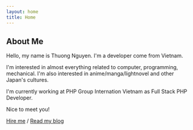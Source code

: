 ```yaml
---
layout: home
title: Home
---
```


## About Me

Hello, my name is Thuong Nguyen. I'm a developer come from Vietnam.

I'm interested in almost everything related to computer, programming, mechanical. I'm also interested in anime/manga/lightnovel and other Japan's cultures.

I'm currently working at PHP Group Internation Vietnam as Full Stack PHP Developer.

Nice to meet you!

[Hire me](mailto:thuongnguyen.net@gmail.com) / [Read my blog](/blog)
